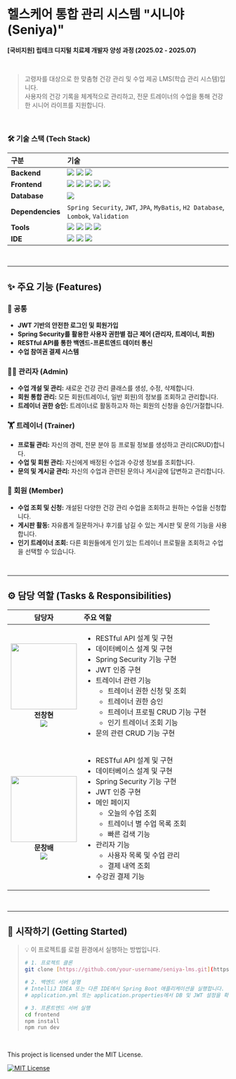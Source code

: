 # 헬스케어 통합 관리 시스템 "시니야 (Seniya)"

**[국비지원] 립테크 디지털 치료제 개발자 양성 과정 (2025.02 - 2025.07)**

<br>

> 고령자를 대상으로 한 맞춤형 건강 관리 및 수업 제공 LMS(학습 관리 시스템)입니다. <br> 사용자의 건강 기록을 체계적으로 관리하고, 전문 트레이너의 수업을 통해 건강한 시니어 라이프를 지원합니다.

<br>

### 🛠️ 기술 스택 (Tech Stack)

| 구분 | 기술 |
| :--- | :--- |
| **Backend** | <img src="https://img.shields.io/badge/Java-007396?style=for-the-badge&logo=java&logoColor=white"> <img src="https://img.shields.io/badge/Spring_Boot-6DB33F?style=for-the-badge&logo=spring-boot&logoColor=white"> <img src="https://img.shields.io/badge/Apache%20Tomcat-F7DF1E?style=for-the-badge&logo=Apache-Tomcat&logoColor=white"/> |
| **Frontend** | <img src="https://img.shields.io/badge/React-61DAFB?style=for-the-badge&logo=react&logoColor=black"> <img src="https://img.shields.io/badge/TypeScript-3178C6?style=for-the-badge&logo=typescript&logoColor=white"> <img src="https://img.shields.io/badge/Vite-646CFF?style=for-the-badge&logo=vite&logoColor=white"> <img src="https://img.shields.io/badge/html5-E34F26?style=for-the-badge&logo=html5&logoColor=white"> <img src="https://img.shields.io/badge/css-1572B6?style=for-the-badge&logo=css3&logoColor=white"> |
| **Database** | <img src="https://img.shields.io/badge/MySQL-4479A1?style=for-the-badge&logo=mysql&logoColor=white"> |
| **Dependencies**| `Spring Security`, `JWT`, `JPA`, `MyBatis`, `H2 Database`, `Lombok`, `Validation` |
| **Tools** | <img src="https://img.shields.io/badge/Git-F05032?style=for-the-badge&logo=git&logoColor=white"> <img src="https://img.shields.io/badge/GitHub-181717?style=for-the-badge&logo=github&logoColor=white"> <img src="https://img.shields.io/badge/Notion-000000?style=for-the-badge&logo=notion&logoColor=white"> <img src="https://img.shields.io/badge/Postman-FF6C37?style=for-the-badge&logo=postman&logoColor=white"> |
| **IDE** | <img src="https://img.shields.io/badge/IntelliJ_IDEA-000000?style=for-the-badge&logo=intellij-idea&logoColor=white"> <img src="https://img.shields.io/badge/Visual_Studio_Code-007ACC?style=for-the-badge&logo=visual-studio-code&logoColor=white"> <img src="https://img.shields.io/badge/gradle-02303A?style=for-the-badge&logo=gradle&logoColor=white"/> |

<br>

---

## ✨ 주요 기능 (Features)

### 🔑 공통
- **JWT 기반의 안전한 로그인 및 회원가입**
- **Spring Security를 활용한 사용자 권한별 접근 제어 (관리자, 트레이너, 회원)**
- **RESTful API를 통한 백엔드-프론트엔드 데이터 통신**
- **수업 참여권 결제 시스템**

### 🧑‍💼 관리자 (Admin)
- **수업 개설 및 관리:** 새로운 건강 관리 클래스를 생성, 수정, 삭제합니다.
- **회원 통합 관리:** 모든 회원(트레이너, 일반 회원)의 정보를 조회하고 관리합니다.
- **트레이너 권한 승인:** 트레이너로 활동하고자 하는 회원의 신청을 승인/거절합니다.

### ‍🏋️ 트레이너 (Trainer)
- **프로필 관리:** 자신의 경력, 전문 분야 등 프로필 정보를 생성하고 관리(CRUD)합니다.
- **수업 및 회원 관리:** 자신에게 배정된 수업과 수강생 정보를 조회합니다.
- **문의 및 게시글 관리:** 자신의 수업과 관련된 문의나 게시글에 답변하고 관리합니다.

### 🧓 회원 (Member)
- **수업 조회 및 신청:** 개설된 다양한 건강 관리 수업을 조회하고 원하는 수업을 신청합니다.
- **게시판 활동:** 자유롭게 질문하거나 후기를 남길 수 있는 게시판 및 문의 기능을 사용합니다.
- **인기 트레이너 조회:** 다른 회원들에게 인기 있는 트레이너 프로필을 조회하고 수업을 선택할 수 있습니다.

<br>

---

## ⚙️ 담당 역할 (Tasks & Responsibilities)

| 담당자 | 주요 역할 |
| :---: | :--- |
| <img src="https://avatars.githubusercontent.com/u/198717282?v=4" width="150"> <br> **전창현** <br> <a href="https://github.com/chang0506"><img src="https://img.shields.io/badge/GitHub-181717?style=for-the-badge&logo=github&logoColor=white"></a> | <ul><li>RESTful API 설계 및 구현</li><li>데이터베이스 설계 및 구현</li><li>Spring Security 기능 구현</li><li>JWT 인증 구현</li><li>트레이너 관련 기능<ul><li>트레이너 권한 신청 및 조회</li><li>트레이너 권한 승인</li><li>트레이너 프로필 CRUD 기능 구현</li><li>인기 트레이너 조회 기능</li></ul></li><li>문의 관련 CRUD 기능 구현</li></ul> |
| <img src="https://avatars.githubusercontent.com/u/109320988?v=4" width="150"> <br> **문창배** <br> <a href="https://github.com/buzz9248"><img src="https://img.shields.io/badge/GitHub-181717?style=for-the-badge&logo=github&logoColor=white"></a>| <ul><li>RESTful API 설계 및 구현</li><li>데이터베이스 설계 및 구현</li><li>Spring Security 기능 구현</li><li>JWT 인증 구현</li><li>메인 페이지<ul><li>오늘의 수업 조회</li><li>트레이너 별 수업 목록 조회</li><li>빠른 검색 기능</li></ul></li><li>관리자 기능<ul><li>사용자 목록 및 수업 관리</li><li>결제 내역 조회</li></ul></li><li>수강권 결제 기능</li></ul> |

<br>

---

## 🚀 시작하기 (Getting Started)

> 💡 이 프로젝트를 로컬 환경에서 실행하는 방법입니다.
>
> ```bash
> # 1. 프로젝트 클론
> git clone [https://github.com/your-username/seniya-lms.git](https://github.com/your-username/seniya-lms.git)
>
> # 2. 백엔드 서버 실행
> # IntelliJ IDEA 또는 다른 IDE에서 Spring Boot 애플리케이션을 실행합니다.
> # application.yml 또는 application.properties에서 DB 및 JWT 설정을 확인해주세요.
>
> # 3. 프론트엔드 서버 실행
> cd frontend
> npm install
> npm run dev
> ```

<br>

This project is licensed under the MIT License.

[![MIT License](https://img.shields.io/badge/License-MIT-yellow.svg)](https://opensource.org/licenses/MIT)
